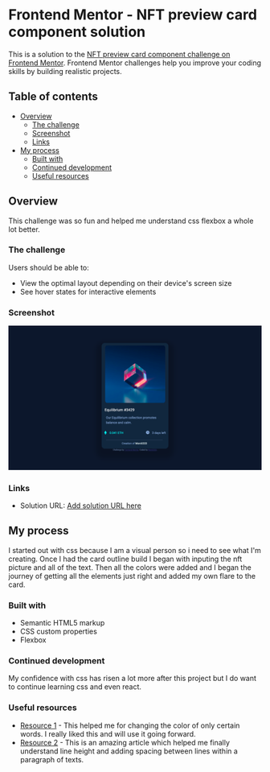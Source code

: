 # Frontend Mentor - NFT preview card component solution

This is a solution to the [NFT preview card component challenge on Frontend Mentor](https://www.frontendmentor.io/challenges/nft-preview-card-component-SbdUL_w0U). Frontend Mentor challenges help you improve your coding skills by building realistic projects. 

## Table of contents

- [Overview](#overview)
  - [The challenge](#the-challenge)
  - [Screenshot](#screenshot)
  - [Links](#links)
- [My process](#my-process)
  - [Built with](#built-with)
  - [Continued development](#continued-development)
  - [Useful resources](#useful-resources)

## Overview

This challenge was so fun and helped me understand css flexbox a whole lot better.

### The challenge

Users should be able to:

- View the optimal layout depending on their device's screen size
- See hover states for interactive elements

### Screenshot

![](images/NFT.png)

### Links

- Solution URL: [Add solution URL here](https://your-solution-url.com)
<!-- - Live Site URL: [Add live site URL here](https://your-live-site-url.com) -->

## My process
I started out with css because I am a visual person so i need to see what I'm creating.
Once I had the card outline build I began with inputing the nft picture and all of the text.
Then all the colors were added and I began the journey of getting all the elements just right and added my own flare to the card.
### Built with

- Semantic HTML5 markup
- CSS custom properties
- Flexbox


### Continued development

My confidence with css has risen a lot more after this project but I do want to continue learning css and even react.

### Useful resources

- [Resource 1](https://www.codecademy.com/forum_questions/5198f3017773428a500017b5#:~:text=To%20colored%20just%20one%20word,.) - This helped me for changing the color of only certain words. I really liked this and will use it going forward.
- [Resource 2](https://developer.mozilla.org/en-US/docs/Web/CSS/line-height) - This is an amazing article which helped me finally understand line height and adding spacing between lines within a paragraph of texts.




